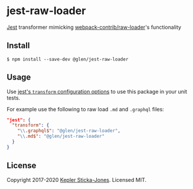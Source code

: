 # jest-raw-loader

[Jest](https://facebook.github.io/jest/) transformer mimicking [webpack-contrib/raw-loader](https://github.com/webpack-contrib/raw-loader)'s functionality

## Install

```
$ npm install --save-dev @glen/jest-raw-loader
```

## Usage

Use [jest's `transform` configuration options](https://facebook.github.io/jest/docs/en/configuration.html#transform-object-string-string) to use this package in your unit tests.

For example use the following to raw load `.md` and `.graphql` files:

```json
"jest": {
  "transform": {
    "\\.graphql$": "@glen/jest-raw-loader",
    "\\.md$": "@glen/jest-raw-loader"
  }
}
```

## License

Copyright 2017-2020 [Kepler Sticka-Jones](https://keplersj.com/). Licensed MIT.
